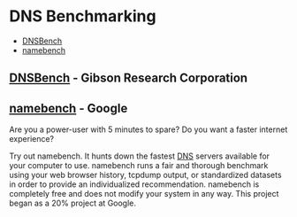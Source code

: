 # DNS Benchmarking


* [DNSBench](#dnsbench)
* [namebench](#namebench)


## [DNSBench](https://www.grc.com/dns/benchmark.htm) - Gibson Research Corporation


## [namebench](https://code.google.com/archive/p/namebench/) - Google

Are you a power-user with 5 minutes to spare? Do you want a faster internet experience?  

Try out namebench. It hunts down the fastest [DNS](http://en.wikipedia.org/wiki/Domain_Name_System) servers available for your computer to use. namebench runs a fair and thorough benchmark using your web browser history, tcpdump output, or standardized datasets in order to provide an individualized recommendation. namebench is completely free and does not modify your system in any way. This project began as a 20% project at Google.
